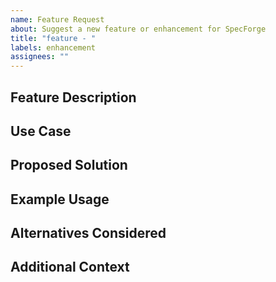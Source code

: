 ```yaml
---
name: Feature Request
about: Suggest a new feature or enhancement for SpecForge
title: "feature - "
labels: enhancement
assignees: ""
---
```


## Feature Description
<!-- A clear and concise description of the feature you'd like to see. -->

## Use Case
<!-- Explain the use case(s) for this feature. How would you use it? What problem would it solve? -->

## Proposed Solution
<!--  If you have ideas on how this could be implemented, describe them here. -->

## Example Usage
<!--

If applicable, provide an example of how you'd use this feature in SpecForge:

```yaml
# Example of how the feature might work in a spec
```
-->

## Alternatives Considered
<!-- Have you considered any alternative solutions or workarounds? -->

## Additional Context
<!-- Add any other context or screenshots about the feature request here. -->
